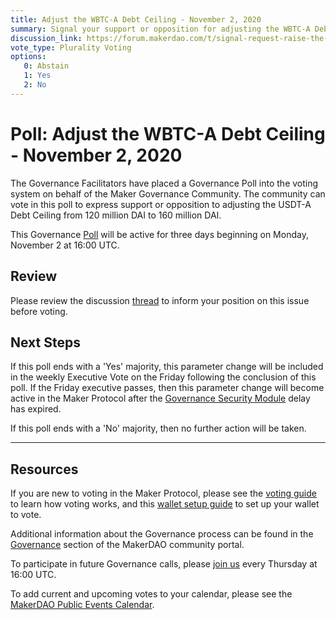 ```yaml
---
title: Adjust the WBTC-A Debt Ceiling - November 2, 2020
summary: Signal your support or opposition for adjusting the WBTC-A Debt Ceiling from 120 million DAI to 160 million DAI
discussion_link: https://forum.makerdao.com/t/signal-request-raise-the-wbtc-debt-ceiling/4861
vote_type: Plurality Voting
options:
   0: Abstain
   1: Yes
   2: No
---
```

# Poll: Adjust the WBTC-A Debt Ceiling - November 2, 2020

The Governance Facilitators have placed a Governance Poll into the voting system on behalf of the Maker Governance Community. The community can vote in this poll to express support or opposition to adjusting the USDT-A Debt Ceiling from 120 million DAI to 160 million DAI.

This Governance [Poll](https://community-development.makerdao.com/en/learn/governance/on-chain-gov) will be active for three days beginning on Monday, November 2 at 16:00 UTC.

## Review

Please review the discussion [thread](https://forum.makerdao.com/t/signal-request-raise-the-wbtc-debt-ceiling/4861) to inform your position on this issue before voting.

## Next Steps

If this poll ends with a 'Yes' majority, this parameter change will be included in the weekly Executive Vote on the Friday following the conclusion of this poll. If the Friday executive passes, then this parameter change will become active in the Maker Protocol after the [Governance Security Module](https://forum.makerdao.com/tag/govsec-module) delay has expired.

If this poll ends with a 'No' majority, then no further action will be taken.

---

## Resources

If you are new to voting in the Maker Protocol, please see the [voting guide](https://community-development.makerdao.com/en/learn/governance/how-voting-works/) to learn how voting works, and this [wallet setup guide](https://community-development.makerdao.com/en/learn/governance/voting-setup/) to set up your wallet to vote.

Additional information about the Governance process can be found in the [Governance](https://community-development.makerdao.com/en/learn/governance) section of the MakerDAO community portal.

To participate in future Governance calls, please [join us](https://github.com/makerdao/community/tree/master/governance/governance-and-risk-meetings) every Thursday at 16:00 UTC.

To add current and upcoming votes to your calendar, please see the [MakerDAO Public Events Calendar](https://calendar.google.com/calendar/embed?src=makerdao.com_3efhm2ghipksegl009ktniomdk%40group.calendar.google.com&ctz=UTC&mode=week&showCalendars=0&showPrint=0).